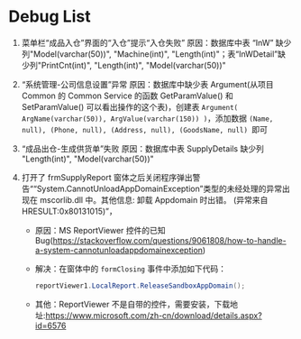 # Debug List

1. 菜单栏“成品入仓”界面的“入仓”提示“入仓失败”
    原因：数据库中表 “InW” 缺少列"Model(varchar(50))", "Machine(int)", "Length(int)"；表“InWDetail”缺少列"PrintCnt(int)", "Length(int)", "Model(varchar(50))"

2. “系统管理-公司信息设置”异常
    原因：数据库中缺少表 Argument(从项目 Common 的 Common Service 的函数 GetParamValue() 和 SetParamValue() 可以看出操作的这个表)，创建表 `Argument( ArgName(varchar(50)), ArgValue(varchar(150)) )`，添加数据 `(Name, null), (Phone, null), (Address, null), (GoodsName, null) `即可

3. “成品出仓-生成供货单”失败
    原因：数据库中表 SupplyDetails 缺少列 "Length(int)", "Model(varchar(50))" 

4. 打开了 frmSupplyReport 窗体之后关闭程序弹出警告““System.CannotUnloadAppDomainException”类型的未经处理的异常出现在 mscorlib.dll 中。其他信息: 卸载 Appdomain 时出错。 (异常来自 HRESULT:0x80131015)”，

    - 原因：MS ReportViewer 控件的已知 Bug(https://stackoverflow.com/questions/9061808/how-to-handle-a-system-cannotunloadappdomainexception)
    - 解决：在窗体中的 `formClosing` 事件中添加如下代码：

    	``` C#
    	reportViewer1.LocalReport.ReleaseSandboxAppDomain();
    	```
    - 其他：ReportViewer 不是自带的控件，需要安装，下载地址:https://www.microsoft.com/zh-cn/download/details.aspx?id=6576